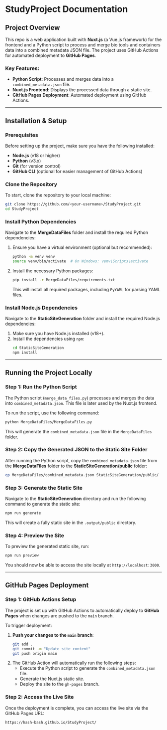 # StudyProject Documentation

## Project Overview

This repo is a web application built with **Nuxt.js** (a Vue.js framework) for the frontend and a Python script to process and merge bio tools and containers data into a combined metadata JSON file. The project uses GitHub Actions for automated deployment to **GitHub Pages**.

### Key Features:
- **Python Script**: Processes and merges data into a `combined_metadata.json` file.
- **Nuxt.js Frontend**: Displays the processed data through a static site.
- **GitHub Pages Deployment**: Automated deployment using GitHub Actions.

---

## Installation & Setup

### Prerequisites
Before setting up the project, make sure you have the following installed:
- **Node.js** (v18 or higher)
- **Python** (v3.x)
- **Git** (for version control)
- **GitHub CLI** (optional for easier management of GitHub Actions)

### Clone the Repository
To start, clone the repository to your local machine:
```bash
git clone https://github.com/<your-username>/StudyProject.git
cd StudyProject
```

### Install Python Dependencies
Navigate to the **MergeDataFiles** folder and install the required Python dependencies:
1. Ensure you have a virtual environment (optional but recommended):
   ```bash
   python -m venv venv
   source venv/bin/activate  # On Windows: venv\Scripts\activate
   ```
2. Install the necessary Python packages:
   ```bash
   pip install -r MergeDataFiles/requirements.txt
   ```
   This will install all required packages, including `PyYAML` for parsing YAML files.

### Install Node.js Dependencies
Navigate to the **StaticSiteGeneration** folder and install the required Node.js dependencies:
1. Make sure you have Node.js installed (v18+).
2. Install the dependencies using `npm`:
   ```bash
   cd StaticSiteGeneration
   npm install
   ```

---

## Running the Project Locally

### Step 1: Run the Python Script
The Python script (`merge_data_files.py`) processes and merges the data into `combined_metadata.json`. This file is later used by the Nuxt.js frontend.

To run the script, use the following command:
```bash
python MergeDataFiles/MergeDataFiles.py
```
This will generate the `combined_metadata.json` file in the `MergeDataFiles` folder.

### Step 2: Copy the Generated JSON to the Static Site Folder
After running the Python script, copy the `combined_metadata.json` file from the **MergeDataFiles** folder to the **StaticSiteGeneration/public** folder:
```bash
cp MergeDataFiles/combined_metadata.json StaticSiteGeneration/public/
```

### Step 3: Generate the Static Site
Navigate to the **StaticSiteGeneration** directory and run the following command to generate the static site:
```bash
npm run generate
```
This will create a fully static site in the `.output/public` directory.

### Step 4: Preview the Site
To preview the generated static site, run:
```bash
npm run preview
```
You should now be able to access the site locally at `http://localhost:3000`.

---

## GitHub Pages Deployment

### Step 1: GitHub Actions Setup
The project is set up with GitHub Actions to automatically deploy to **GitHub Pages** when changes are pushed to the `main` branch.

To trigger deployment:
1. **Push your changes to the `main` branch**:
   ```bash
   git add .
   git commit -m "Update site content"
   git push origin main
   ```
2. The GitHub Action will automatically run the following steps:
   - Execute the Python script to generate the `combined_metadata.json` file.
   - Generate the Nuxt.js static site.
   - Deploy the site to the `gh-pages` branch.

### Step 2: Access the Live Site
Once the deployment is complete, you can access the live site via the GitHub Pages URL:
```
https://hash-bash.github.io/StudyProject/
```
